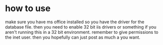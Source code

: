 # how to use

make sure you have ms office installed so you have the driver for the database file. then you need to enable 32 bit iis drivers or something if you aren't running this in a 32 bit environment. remember to give permissions to the inet user. then you hopefully can just post as much a you want.
